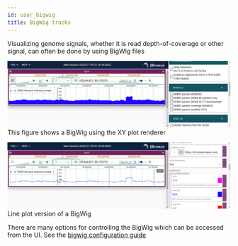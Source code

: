 ```yaml
---
id: user_bigwig
title: BigWig tracks
---
```


Visualizing genome signals, whether it is read depth-of-coverage or other
signal, can often be done by using BigWig files

![](./img/bigwig_xyplot.png)
This figure shows a BigWig using the XY plot renderer

![](./img/bigwig_line.png)
Line plot version of a BigWig

There are many options for controlling the BigWig which can be accessed from
the UI. See the [bigwig configuration guide](config_wiggle_track)
